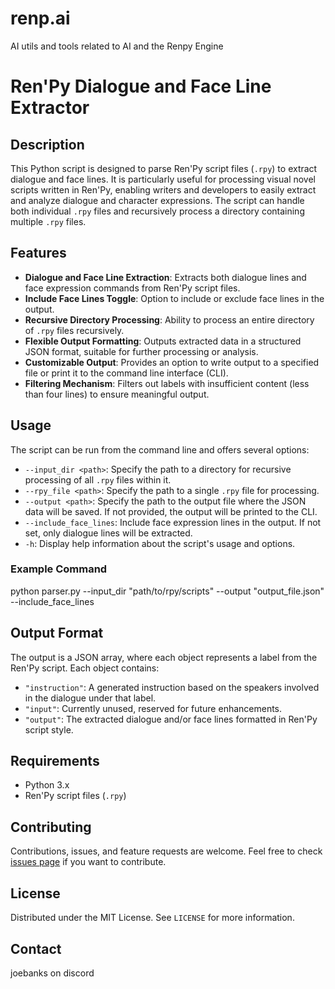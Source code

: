 # renp.ai
AI utils and tools related to AI and the Renpy Engine

# Ren'Py Dialogue and Face Line Extractor

## Description
This Python script is designed to parse Ren'Py script files (`.rpy`) to extract dialogue and face lines. It is particularly useful for processing visual novel scripts written in Ren'Py, enabling writers and developers to easily extract and analyze dialogue and character expressions. The script can handle both individual `.rpy` files and recursively process a directory containing multiple `.rpy` files.

## Features
- **Dialogue and Face Line Extraction**: Extracts both dialogue lines and face expression commands from Ren'Py script files.
- **Include Face Lines Toggle**: Option to include or exclude face lines in the output.
- **Recursive Directory Processing**: Ability to process an entire directory of `.rpy` files recursively.
- **Flexible Output Formatting**: Outputs extracted data in a structured JSON format, suitable for further processing or analysis.
- **Customizable Output**: Provides an option to write output to a specified file or print it to the command line interface (CLI).
- **Filtering Mechanism**: Filters out labels with insufficient content (less than four lines) to ensure meaningful output.

## Usage
The script can be run from the command line and offers several options:

- `--input_dir <path>`: Specify the path to a directory for recursive processing of all `.rpy` files within it.
- `--rpy_file <path>`: Specify the path to a single `.rpy` file for processing.
- `--output <path>`: Specify the path to the output file where the JSON data will be saved. If not provided, the output will be printed to the CLI.
- `--include_face_lines`: Include face expression lines in the output. If not set, only dialogue lines will be extracted.
- `-h`: Display help information about the script's usage and options.

### Example Command
python parser.py --input_dir "path/to/rpy/scripts" --output "output_file.json" --include_face_lines


## Output Format
The output is a JSON array, where each object represents a label from the Ren'Py script. Each object contains:
- `"instruction"`: A generated instruction based on the speakers involved in the dialogue under that label.
- `"input"`: Currently unused, reserved for future enhancements.
- `"output"`: The extracted dialogue and/or face lines formatted in Ren'Py script style.

## Requirements
- Python 3.x
- Ren'Py script files (`.rpy`)

## Contributing
Contributions, issues, and feature requests are welcome. Feel free to check [issues page](#) if you want to contribute.

## License
Distributed under the MIT License. See `LICENSE` for more information.

## Contact
joebanks on discord
